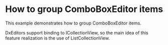 # How to group ComboBoxEditor items


<p>This example demonstrates how to group ComboBoxEditor items.</p>
<p>DxEditors support binding to ICollectionView, so the main idea of this feature realization is the use of ListCollectionView.</p>

<br/>


